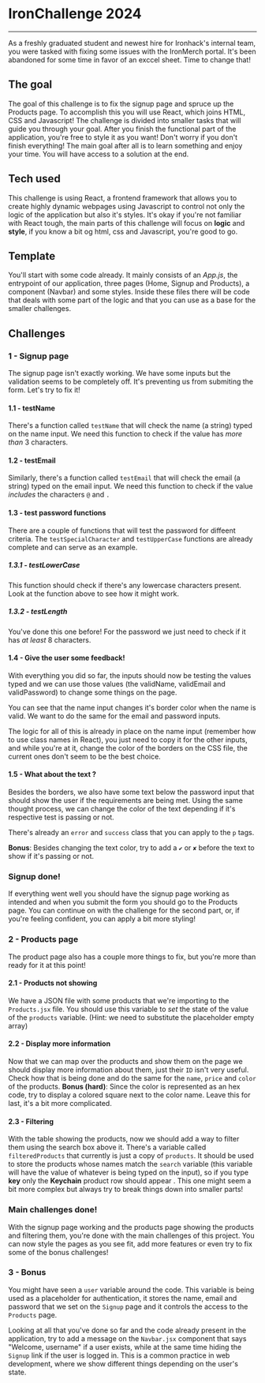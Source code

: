 # IronChallenge 2024

---

As a freshly graduated student and newest hire for Ironhack's internal team, you were tasked with fixing some issues with the IronMerch portal. It's been abandoned for some time in favor of an exccel sheet. Time to change that!

## The goal

The goal of this challenge is to fix the signup page and spruce up the Products page. To accomplish this you will use React, which joins HTML, CSS and Javascript!
The challenge is divided into smaller tasks that will guide you through your goal. After you finish the functional part of the application, you're free to style it as you want!
Don't worry if you don't finish everything! The main goal after all is to learn something and enjoy your time. You will have access to a solution at the end.

## Tech used

This challenge is using React, a frontend framework that allows you to create highly dynamic webpages using Javascript to control not only the logic of the application but also it's styles.
It's okay if you're not familiar with React tough, the main parts of this challenge will focus on **logic** and **style**, if you know a bit og html, css and Javascript, you're good to go.

## Template

You'll start with some code already. It mainly consists of an _App.js_, the entrypoint of our application, three pages (Home, Signup and Products), a component (Navbar) and some styles.
Inside these files there will be code that deals with some part of the logic and that you can use as a base for the smaller challenges.

## Challenges

### 1 - Signup page

The signup page isn't exactly working. We have some inputs but the validation seems to be completely off. It's preventing us from submiting the form. Let's try to fix it!

#### 1.1 - testName

There's a function called `testName` that will check the name (a string) typed on the name input. We need this function to check if the value has _more than_ 3 characters.

#### 1.2 - testEmail

Similarly, there's a function called `testEmail` that will check the email (a string) typed on the email input. We need this function to check if the value _includes_ the characters `@` and `.`

#### 1.3 - test password functions

There are a couple of functions that will test the password for diffeent criteria. The `testSpecialCharacter` and `testUpperCase` functions are already complete and can serve as an example.

##### 1.3.1 - testLowerCase

This function should check if there's any lowercase characters present. Look at the function above to see how it might work.

##### 1.3.2 - testLength

You've done this one before! For the password we just need to check if it has _at least_ 8 characters.

#### 1.4 - Give the user some feedback!

With everything you did so far, the inputs should now be testing the values typed and we can use those values (the validName, validEmail and validPassword) to change some things on the page.

You can see that the name input changes it's border color when the name is valid. We want to do the same for the email and password inputs.

The logic for all of this is already in place on the name input (remember how to use class names in React), you just need to copy it for the other inputs, and while you're at it, change the color of the borders on the CSS file, the current ones don't seem to be the best choice.

#### 1.5 - What about the text ?

Besides the borders, we also have some text below the password input that should show the user if the requirements are being met. Using the same thought process, we can change the color of the text depending if it's respective test is passing or not.

There's already an `error` and `success` class that you can apply to the `p` tags.

**Bonus**: Besides changing the text color, try to add a `✔` or `✘` before the text to show if it's passing or not.

### Signup done!

If everything went well you should have the signup page working as intended and when you submit the form you should go to the Products page.
You can continue on with the challenge for the second part, or, if you're feeling confident, you can apply a bit more styling!

### 2 - Products page

The product page also has a couple more things to fix, but you're more than ready for it at this point!

#### 2.1 - Products not showing

We have a JSON file with some products that we're importing to the `Products.jsx` file. You should use this variable to _set_ the state of the value of the `products` variable. (Hint: we need to substitute the placeholder empty array)

#### 2.2 - Display more information

Now that we can map over the products and show them on the page we should display more information about them, just their `ID` isn't very useful. Check how that is being done and do the same for the `name`, `price` and `color` of the products.
**Bonus (hard)**: Since the color is represented as an hex code, try to display a colored square next to the color name. Leave this for last, it's a bit more complicated.

#### 2.3 - Filtering

With the table showing the products, now we should add a way to filter them using the search box above it.
There's a variable called `filteredProducts` that currently is just a copy of `products`. It should be used to store the products whose names match the `search` variable (this variable will have the value of whatever is being typed on the input), so if you type **key** only the **Keychain** product row should appear . This one might seem a bit more complex but always try to break things down into smaller parts!

### Main challenges done!

With the signup page working and the products page showing the products and filtering them, you're done with the main challenges of this project. You can now style the pages as you see fit, add more features or even try to fix some of the bonus challenges!

### 3 - Bonus

You might have seen a `user` variable around the code. This variable is being used as a placeholder for authentication, it stores the name, email and password that we set on the `Signup` page and it controls the access to the `Products` page.

Looking at all that you've done so far and the code already present in the application, try to add a message on the `Navbar.jsx` component that says "Welcome, username" if a user exists, while at the same time hiding the `Signup` link if the user is logged in.
This is a common practice in web development, where we show different things depending on the user's state.
